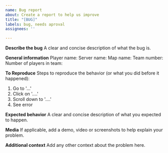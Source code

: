 ```yaml
---
name: Bug report
about: Create a report to help us improve
title: "[BUG]"
labels: bug, needs aproval
assignees: ''

---
```


**Describe the bug**
A clear and concise description of what the bug is.

**General information**
Player name:
Server name:
Map name:
Team number:
Number of players in team:

**To Reproduce**
Steps to reproduce the behavior (or what you did before it happened):
1. Go to '...'
2. Click on '....'
3. Scroll down to '....'
4. See error

**Expected behavior**
A clear and concise description of what you expected to happen.

**Media**
If applicable, add a demo, video or screenshots to help explain your problem.

**Additional context**
Add any other context about the problem here.

